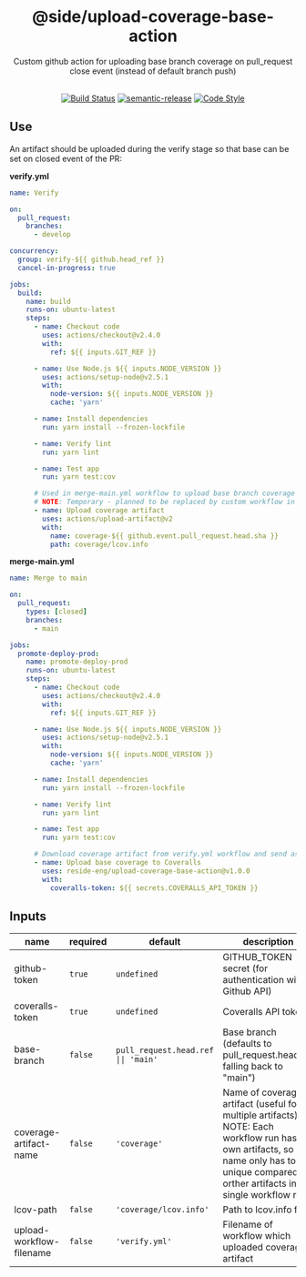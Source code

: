 <div align="center">
   <h1>@side/upload-coverage-base-action</h1>
   <div>Custom github action for uploading base branch coverage on pull_request close event (instead of default branch push)</div>
   </br>
</div>

<div align="center">

[![Build Status][build-status-image]][build-status-url]
[![semantic-release][semantic-release-icon]][semantic-release-url]
[![Code Style][code-style-image]][code-style-url]

</div>

## Use

An artifact should be uploaded during the verify stage so that base can be set on closed event of the PR:

**verify.yml**

```yaml
name: Verify

on:
  pull_request:
    branches:
      - develop

concurrency:
  group: verify-${{ github.head_ref }}
  cancel-in-progress: true

jobs:
  build:
    name: build
    runs-on: ubuntu-latest
    steps:
      - name: Checkout code
        uses: actions/checkout@v2.4.0
        with:
          ref: ${{ inputs.GIT_REF }}

      - name: Use Node.js ${{ inputs.NODE_VERSION }}
        uses: actions/setup-node@v2.5.1
        with:
          node-version: ${{ inputs.NODE_VERSION }}
          cache: 'yarn'

      - name: Install dependencies
        run: yarn install --frozen-lockfile

      - name: Verify lint
        run: yarn lint

      - name: Test app
        run: yarn test:cov

      # Used in merge-main.yml workflow to upload base branch coverage once merged
      # NOTE: Temporary - planned to be replaced by custom workflow in workflow-templates
      - name: Upload coverage artifact
        uses: actions/upload-artifact@v2
        with:
          name: coverage-${{ github.event.pull_request.head.sha }}
          path: coverage/lcov.info
```

**merge-main.yml**

```yaml
name: Merge to main

on:
  pull_request:
    types: [closed]
    branches:
      - main

jobs:
  promote-deploy-prod:
    name: promote-deploy-prod
    runs-on: ubuntu-latest
    steps:
      - name: Checkout code
        uses: actions/checkout@v2.4.0
        with:
          ref: ${{ inputs.GIT_REF }}

      - name: Use Node.js ${{ inputs.NODE_VERSION }}
        uses: actions/setup-node@v2.5.1
        with:
          node-version: ${{ inputs.NODE_VERSION }}
          cache: 'yarn'

      - name: Install dependencies
        run: yarn install --frozen-lockfile

      - name: Verify lint
        run: yarn lint

      - name: Test app
        run: yarn test:cov

      # Download coverage artifact from verify.yml workflow and send as base to Coveralls
      - name: Upload base coverage to Coveralls
        uses: reside-eng/upload-coverage-base-action@v1.0.0
        with:
          coveralls-token: ${{ secrets.COVERALLS_API_TOKEN }}
```

## Inputs

| name                     | required | default                             | description                                                                                                                                                                                       |
| ------------------------ | -------- | ----------------------------------- | ------------------------------------------------------------------------------------------------------------------------------------------------------------------------------------------------- |
| github-token             | `true`   | `undefined`                         | GITHUB_TOKEN secret (for authentication with Github API)                                                                                                                                          |
| coveralls-token          | `true`   | `undefined`                         | Coveralls API token                                                                                                                                                                               |
| base-branch              | `false`  | `pull_request.head.ref \|\| 'main'` | Base branch (defaults to pull_request.head.ref falling back to "main")                                                                                                                            |
| coverage-artifact-name   | `false`  | `'coverage'`                        | Name of coverage artifact (useful for multiple artifacts). NOTE: Each workflow run has it's own artifacts, so name only has to be unique compared to orther artifacts in the single workflow run. |
| lcov-path                | `false`  | `'coverage/lcov.info'`              | Path to lcov.info file                                                                                                                                                                            |
| upload-workflow-filename | `false`  | `'verify.yml'`                      | Filename of workflow which uploaded coverage artifact                                                                                                                                             |

[build-status-image]: https://github.com/reside-eng/upload-coverage-base-action/actions/workflows/release.yml/badge.svg
[build-status-url]: https://github.com/reside-eng/upload-coverage-base-action/actions
[license-image]: https://img.shields.io/npm/l/@side/upload-coverage-base-action.svg?style=flat-square
[license-url]: https://github.com/reside-eng/upload-coverage-base-action/blob/main/LICENSE
[code-style-image]: https://img.shields.io/badge/code%20style-airbnb-blue.svg?style=flat-square
[code-style-url]: https://github.com/airbnb/javascript
[semantic-release-icon]: https://img.shields.io/badge/%20%20%F0%9F%93%A6%F0%9F%9A%80-semantic--release-e10079.svg?style=flat-square
[semantic-release-url]: https://github.com/semantic-release/semantic-release
